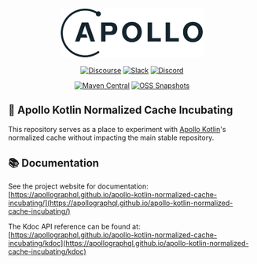 <div align="center">

<p>
	<a href="https://www.apollographql.com/"><img src="https://raw.githubusercontent.com/apollographql/apollo-client-devtools/a7147d7db5e29b28224821bf238ba8e3a2fdf904/assets/apollo-wordmark.svg" height="100" alt="Apollo Client"></a>
</p>

[![Discourse](https://img.shields.io/discourse/topics?label=Discourse&server=https%3A%2F%2Fcommunity.apollographql.com&logo=discourse&color=467B95&style=flat-square)](http://community.apollographql.com/new-topic?category=Help&tags=mobile,client)
[![Slack](https://img.shields.io/static/v1?label=kotlinlang&message=apollo-kotlin&color=A97BFF&logo=slack&style=flat-square)](https://app.slack.com/client/T09229ZC6/C01A6KM1SBZ)
[![Discord](https://img.shields.io/discord/1022972389463687228.svg?color=7389D8&labelColor=6A7EC2&logo=discord&logoColor=ffffff&style=flat-square)](https://discord.com/invite/graphos)

[![Maven Central](https://img.shields.io/maven-central/v/com.apollographql.cache/normalized-cache-incubating?style=flat-square)](https://central.sonatype.com/namespace/com.apollographql.cache)
[![OSS Snapshots](https://img.shields.io/nexus/s/com.apollographql.cache/normalized-cache-incubating?server=https%3A%2F%2Fs01.oss.sonatype.org&label=oss-snapshots&style=flat-square)](https://s01.oss.sonatype.org/content/repositories/snapshots/com/apollographql/cache/)

</div>

## 🚀 Apollo Kotlin Normalized Cache Incubating

This repository serves as a place to experiment with [Apollo Kotlin](https://github.com/apollographql/apollo-kotlin)'s normalized cache without impacting the main stable repository.

## 📚 Documentation

See the project website for documentation:<br/>
[https://apollographql.github.io/apollo-kotlin-normalized-cache-incubating/](https://apollographql.github.io/apollo-kotlin-normalized-cache-incubating/)

The Kdoc API reference can be found at:<br/>
[https://apollographql.github.io/apollo-kotlin-normalized-cache-incubating/kdoc](https://apollographql.github.io/apollo-kotlin-normalized-cache-incubating/kdoc)
